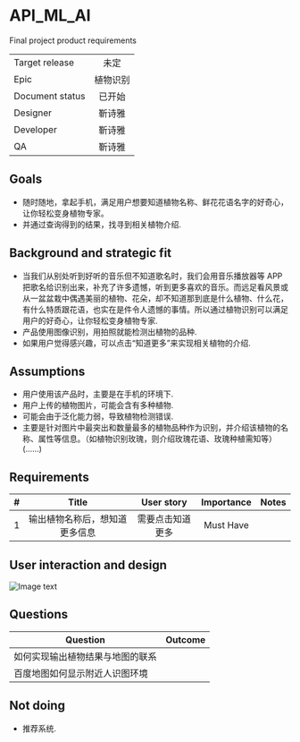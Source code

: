 # API_ML_AI
Final project product requirements


|         |            |
| ------------- |:-------------:|
| Target release     | 未定 |
| Epic      |  植物识别   |
| Document status | 已开始      |
| Designer        | 靳诗雅 |
| Developer       | 靳诗雅 |
| QA | 靳诗雅  |


## Goals
* 随时随地，拿起手机，满足用户想要知道植物名称、鲜花花语名字的好奇心，让你轻松变身植物专家。
* 并通过查询得到的结果，找寻到相关植物介绍.


## Background and strategic fit
* 当我们从别处听到好听的音乐但不知道歌名时，我们会用音乐播放器等 APP 把歌名给识别出来，补充了许多遗憾，听到更多喜欢的音乐。而远足看风景或从一盆盆栽中偶遇美丽的植物、花朵，却不知道那到底是什么植物、什么花，有什么特质跟花语，也实在是件令人遗憾的事情。所以通过植物识别可以满足用户的好奇心，让你轻松变身植物专家.  
* 产品使用图像识别，用拍照就能检测出植物的品种.  
* 如果用户觉得感兴趣，可以点击“知道更多”来实现相关植物的介绍.


## Assumptions
* 用户使用该产品时，主要是在手机的环境下.  
* 用户上传的植物图片，可能会含有多种植物.  
* 可能会由于泛化能力弱，导致植物检测错误.  
* 主要是针对图片中最突出和数量最多的植物品种作为识别，并介绍该植物的名称、属性等信息。（如植物识别玫瑰，则介绍玫瑰花语、玫瑰种植需知等）
(......)


## Requirements
|    #     |    Title     |       User story     |      Importance     |      Notes     |
| ------------- |:-------------:|:-------------:|:-------------:|:-------------:|
| 1        |   输出植物名称后，想知道更多信息    | 需要点击知道更多 | Must Have |  |  



## User interaction and design  
![Image text](./pro.jpg)


## Questions
|    Question     |       Outcome     |
| ------------- |:-------------:|
|   如何实现输出植物结果与地图的联系      |      |  
|   百度地图如何显示附近人识图环境      |      | 


## Not doing
* 推荐系统.  

